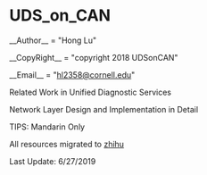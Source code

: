 # UDS_on_CAN

\_\_Author\_\_ = "Hong Lu"

\_\_CopyRight\_\_ = "copyright 2018 UDSonCAN"

\_\_Email\_\_ = "hl2358@cornell.edu"


Related Work in Unified Diagnostic Services

Network Layer Design and Implementation in Detail
 
TIPS: Mandarin Only

All resources migrated to [zhihu](https://zhuanlan.zhihu.com/p/44855129)

Last Update: 6/27/2019
